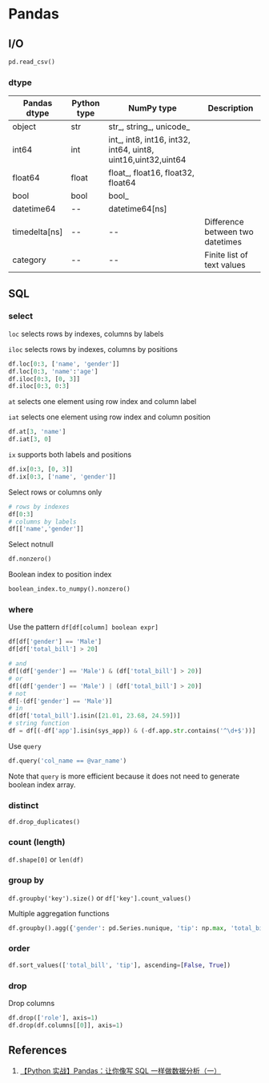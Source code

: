 # Pandas

## I/O

```python
pd.read_csv()
```

### dtype

| Pandas dtype  | Python type | NumPy type                                                    | Description                      |
| ------------- | ----------- | ------------------------------------------------------------- | -------------------------------- |
| object        | str         | str\_, string\_, unicode\_                                    |                                  |
| int64         | int         | int\_, int8, int16, int32, int64, uint8, uint16,uint32,uint64 |                                  |
| float64       | float       | float\_, float16, float32, float64                            |                                  |
| bool          | bool        | bool\_                                                        |                                  |
| datetime64    | --          | datetime64[ns]                                                |                                  |
| timedelta[ns] | --          | --                                                            | Difference between two datetimes |
| category      | --          | --                                                            | Finite list of text values       |

## SQL

### select

`loc` selects rows by indexes, columns by labels

`iloc` selects rows by indexes, columns by positions

```python
df.loc[0:3, ['name', 'gender']]
df.loc[0:3, 'name':'age']
df.iloc[0:3, [0, 3]]
df.iloc[0:3, 0:3]
```

`at` selects one element using row index and column label

`iat` selects one element using row index and column position

```python
df.at[3, 'name']
df.iat[3, 0]
```

`ix` supports both labels and positions

```python
df.ix[0:3, [0, 3]]
df.ix[0:3, ['name', 'gender']]
```

Select rows or columns only

```python
# rows by indexes
df[0:3]
# columns by labels
df[['name','gender']]
```

Select notnull

```python
df.nonzero()
```

Boolean index to position index

```python
boolean_index.to_numpy().nonzero()
```

### where

Use the pattern `df[df[column] boolean expr]`

```python
df[df['gender'] == 'Male']
df[df['total_bill'] > 20]

# and
df[(df['gender'] == 'Male') & (df['total_bill'] > 20)]
# or
df[(df['gender'] == 'Male') | (df['total_bill'] > 20)]
# not
df[-(df['gender'] == 'Male')]
# in
df[df['total_bill'].isin([21.01, 23.68, 24.59])]
# string function
df = df[(-df['app'].isin(sys_app)) & (-df.app.str.contains('^\d+$'))]
```

Use `query`

```python
df.query('col_name == @var_name')
```

Note that `query` is more efficient because it does not need to generate boolean index array.

### distinct

`df.drop_duplicates()`

### count (length)

`df.shape[0]` or `len(df)`

### group by

`df.groupby('key').size()` or `df['key'].count_values()`

Multiple aggregation functions

```python
df.groupby().agg({'gender': pd.Series.nunique, 'tip': np.max, 'total_bill': np.sum})
```

### order

```python
df.sort_values(['total_bill', 'tip'], ascending=[False, True])
```

### drop

Drop columns

```python
df.drop(['role'], axis=1)
df.drop(df.columns[[0]], axis=1)
```

## References

1. [【Python 实战】Pandas：让你像写 SQL 一样做数据分析（一）](https://www.cnblogs.com/en-heng/p/5630849.html)
